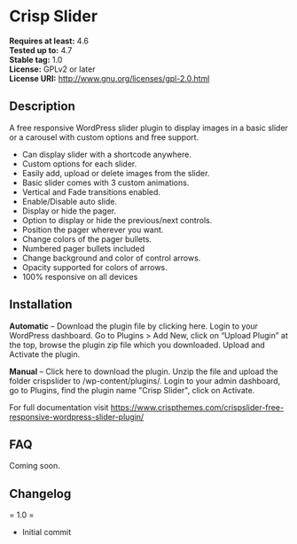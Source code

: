 <h1>Crisp Slider</h1>

<b>Requires at least:</b> 4.6<br>
<b>Tested up to:</b> 4.7<br>
<b>Stable tag:</b> 1.0<br>
<b>License:</b> GPLv2 or later<br>
<b>License URI:</b> http://www.gnu.org/licenses/gpl-2.0.html

<h2>Description</h2>

A free responsive WordPress slider plugin to display images in a basic slider or a carousel with custom options and free support.

* Can display slider with a shortcode anywhere.
* Custom options for each slider.
* Easily add, upload or delete images from the slider.
* Basic slider comes with 3 custom animations.
* Vertical and Fade transitions enabled.
* Enable/Disable auto slide.
* Display or hide the pager.
* Option to display or hide the previous/next controls.
* Position the pager wherever you want.
* Change colors of the pager bullets.
* Numbered pager bullets included
* Change background and color of control arrows.
* Opacity supported for colors of arrows.
* 100% responsive on all devices

<h2>Installation</h2>

<b>Automatic</b> – Download the plugin file by clicking here. Login to your WordPress dashboard. Go to Plugins > Add New, click on “Upload Plugin” at the top, browse the plugin zip file which you downloaded. Upload and Activate the plugin.

<b>Manual</b> – Click here to download the plugin. Unzip the file and upload the folder crispslider to /wp-content/plugins/. Login to your admin dashboard, go to Plugins, find the plugin name "Crisp Slider", click on Activate.

For full documentation visit https://www.crispthemes.com/crispslider-free-responsive-wordpress-slider-plugin/

<h2>FAQ</h2>

Coming soon.

<h2>Changelog</h2>

= 1.0 =
* Initial commit
